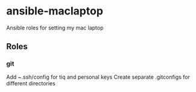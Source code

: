 # ansible-maclaptop

Ansible roles for setting my mac laptop


## Roles

### git

Add ~.ssh/config for tiq and personal keys
Create separate .gitconfigs for different directories

